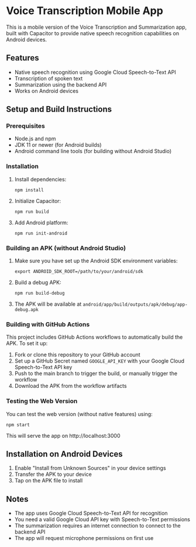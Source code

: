 # Voice Transcription Mobile App

This is a mobile version of the Voice Transcription and Summarization app, built with Capacitor to provide native speech recognition capabilities on Android devices.

## Features

- Native speech recognition using Google Cloud Speech-to-Text API
- Transcription of spoken text
- Summarization using the backend API
- Works on Android devices

## Setup and Build Instructions

### Prerequisites

- Node.js and npm
- JDK 11 or newer (for Android builds)
- Android command line tools (for building without Android Studio)

### Installation

1. Install dependencies:
   ```
   npm install
   ```

2. Initialize Capacitor:
   ```
   npm run build
   ```

3. Add Android platform:
   ```
   npm run init-android
   ```

### Building an APK (without Android Studio)

1. Make sure you have set up the Android SDK environment variables:
   ```
   export ANDROID_SDK_ROOT=/path/to/your/android/sdk
   ```

2. Build a debug APK:
   ```
   npm run build-debug
   ```

3. The APK will be available at `android/app/build/outputs/apk/debug/app-debug.apk`

### Building with GitHub Actions

This project includes GitHub Actions workflows to automatically build the APK. To set it up:

1. Fork or clone this repository to your GitHub account
2. Set up a GitHub Secret named `GOOGLE_API_KEY` with your Google Cloud Speech-to-Text API key
3. Push to the main branch to trigger the build, or manually trigger the workflow
4. Download the APK from the workflow artifacts

### Testing the Web Version

You can test the web version (without native features) using:
```
npm start
```

This will serve the app on http://localhost:3000

## Installation on Android Devices

1. Enable "Install from Unknown Sources" in your device settings
2. Transfer the APK to your device
3. Tap on the APK file to install

## Notes

- The app uses Google Cloud Speech-to-Text API for recognition
- You need a valid Google Cloud API key with Speech-to-Text permissions 
- The summarization requires an internet connection to connect to the backend API
- The app will request microphone permissions on first use 